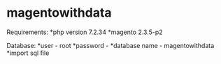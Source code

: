 # magentowithdata

Requirements:
  *php version 7.2.34
  *magento 2.3.5-p2

Database:
  *user - root
  *password - 
  *database name - magentowithdata
  *import sql file
